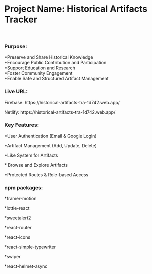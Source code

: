 <h1>Project Name: Historical Artifacts Tracker </h1></br>


<h3>Purpose:</h3>
*Preserve and Share Historical Knowledge</br>
*Encourage Public Contribution and Participation</br>
*Support Education and Research</br>
*Foster Community Engagement</br>
*Enable Safe and Structured Artifact Management</br>

<h3>Live URL:</h3>
<p>Firebase: https://historical-artifacts-tra-1d742.web.app/</p>
<p>Netlify: https://historical-artifacts-tra-1d742.web.app/</p>

<h3>Key Features:</h3>
<p>*User Authentication (Email & Google Login)</p>
<p>*Artifact Management (Add, Update, Delete)</p>
<p>*Like System for Artifacts</p>
<p>* Browse and Explore Artifacts</p>
<p>*Protected Routes & Role-based Access</p>


<h3>npm packages:</h3>
<p>*framer-motion</p>
<p>*lottie-react</p>
<p>*sweetalert2</p>
<p>*react-router</p>
<p>*react-icons</p>
<p>*react-simple-typewriter</p>
<p>*swiper</p>
<p>*react-helmet-async</p>

